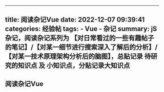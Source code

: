 
---
title: 阅读杂记Vue
date: 2022-12-07 09:39:41
categories: 经验帖
tags:
    - Vue
    - 杂记
summary: jS杂记，阅读杂记系列为 【对日常看过的一些有趣帖子的笔记】/【对某一细节进行搜索深入了解后的分析】/【对某一技术原理架构分析后的脑图】，总贴记录 待研究的知识点 及 小知识点，分贴记录大知识点
---

## 阅读杂记Vue


